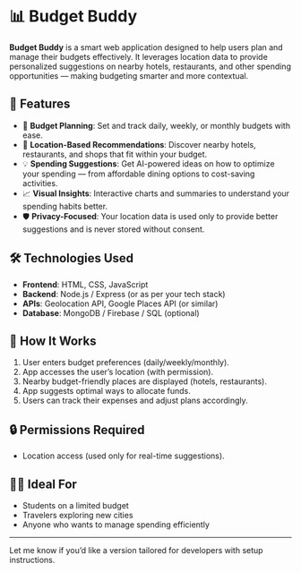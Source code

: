# 📊 Budget Buddy

**Budget Buddy** is a smart web application designed to help users plan and manage their budgets effectively. It leverages location data to provide personalized suggestions on nearby hotels, restaurants, and other spending opportunities — making budgeting smarter and more contextual.

## 🌟 Features

* 🧾 **Budget Planning**: Set and track daily, weekly, or monthly budgets with ease.
* 📍 **Location-Based Recommendations**: Discover nearby hotels, restaurants, and shops that fit within your budget.
* 💡 **Spending Suggestions**: Get AI-powered ideas on how to optimize your spending — from affordable dining options to cost-saving activities.
* 📈 **Visual Insights**: Interactive charts and summaries to understand your spending habits better.
* 🛡️ **Privacy-Focused**: Your location data is used only to provide better suggestions and is never stored without consent.

## 🛠️ Technologies Used

* **Frontend**: HTML, CSS, JavaScript
* **Backend**: Node.js / Express (or as per your tech stack)
* **APIs**: Geolocation API, Google Places API (or similar)
* **Database**: MongoDB / Firebase / SQL (optional)

## 🚀 How It Works

1. User enters budget preferences (daily/weekly/monthly).
2. App accesses the user’s location (with permission).
3. Nearby budget-friendly places are displayed (hotels, restaurants).
4. App suggests optimal ways to allocate funds.
5. Users can track their expenses and adjust plans accordingly.

## 🔒 Permissions Required

* Location access (used only for real-time suggestions).

## 👨‍💻 Ideal For

* Students on a limited budget
* Travelers exploring new cities
* Anyone who wants to manage spending efficiently

---

Let me know if you’d like a version tailored for developers with setup instructions.
